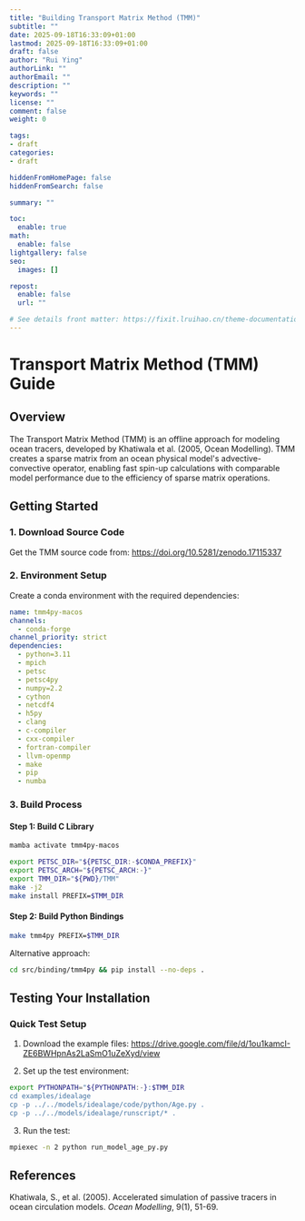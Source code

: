 ```yaml
---
title: "Building Transport Matrix Method (TMM)"
subtitle: ""
date: 2025-09-18T16:33:09+01:00
lastmod: 2025-09-18T16:33:09+01:00
draft: false
author: "Rui Ying"
authorLink: ""
authorEmail: ""
description: ""
keywords: ""
license: ""
comment: false
weight: 0

tags:
- draft
categories:
- draft

hiddenFromHomePage: false
hiddenFromSearch: false

summary: ""

toc:
  enable: true
math:
  enable: false
lightgallery: false
seo:
  images: []

repost:
  enable: false
  url: ""

# See details front matter: https://fixit.lruihao.cn/theme-documentation-content/#front-matter
---
```


# Transport Matrix Method (TMM) Guide

## Overview

The Transport Matrix Method (TMM) is an offline approach for modeling ocean tracers, developed by Khatiwala et al. (2005, Ocean Modelling). TMM creates a sparse matrix from an ocean physical model's advective-convective operator, enabling fast spin-up calculations with comparable model performance due to the efficiency of sparse matrix operations.

## Getting Started

### 1. Download Source Code

Get the TMM source code from: https://doi.org/10.5281/zenodo.17115337

### 2. Environment Setup

Create a conda environment with the required dependencies:

```yaml
name: tmm4py-macos
channels:
  - conda-forge
channel_priority: strict
dependencies:
  - python=3.11
  - mpich
  - petsc
  - petsc4py
  - numpy=2.2
  - cython
  - netcdf4
  - h5py
  - clang
  - c-compiler
  - cxx-compiler
  - fortran-compiler
  - llvm-openmp
  - make
  - pip
  - numba
```

### 3. Build Process

#### Step 1: Build C Library

```bash
mamba activate tmm4py-macos

export PETSC_DIR="${PETSC_DIR:-$CONDA_PREFIX}"
export PETSC_ARCH="${PETSC_ARCH:-}"
export TMM_DIR="${PWD}/TMM"
make -j2
make install PREFIX=$TMM_DIR
```

#### Step 2: Build Python Bindings

```bash
make tmm4py PREFIX=$TMM_DIR
```

Alternative approach:
```bash
cd src/binding/tmm4py && pip install --no-deps .
```

## Testing Your Installation

### Quick Test Setup

1. Download the example files: https://drive.google.com/file/d/1ou1kamcI-ZE6BWHpnAs2LaSmO1uZeXyd/view

2. Set up the test environment:

```bash
export PYTHONPATH="${PYTHONPATH:-}:$TMM_DIR
cd examples/idealage
cp -p ../../models/idealage/code/python/Age.py .
cp -p ../../models/idealage/runscript/* .
```

3. Run the test:

```bash
mpiexec -n 2 python run_model_age_py.py
```

## References

Khatiwala, S., et al. (2005). Accelerated simulation of passive tracers in ocean circulation models. *Ocean Modelling*, 9(1), 51-69.

